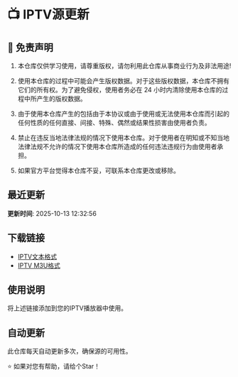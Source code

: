 # 📺 IPTV源更新

## 📢 免责声明

1. 本仓库仅供学习使用，请尊重版权，请勿利用此仓库从事商业行为及非法用途!

2. 使用本仓库的过程中可能会产生版权数据。对于这些版权数据，本仓库不拥有它们的所有权。为了避免侵权，使用者务必在 24 小时内清除使用本仓库的过程中所产生的版权数据。

3. 由于使用本仓库产生的包括由于本协议或由于使用或无法使用本仓库而引起的任何性质的任何直接、间接、特殊、偶然或结果性损害由使用者负责。

4. 禁止在违反当地法律法规的情况下使用本仓库。对于使用者在明知或不知当地法律法规不允许的情况下使用本仓库所造成的任何违法违规行为由使用者承担。

5. 如果官方平台觉得本仓库不妥，可联系本仓库更改或移除。

## 最近更新
**更新时间**: 2025-10-13 12:32:56

## 下载链接
- [IPTV文本格式](https://ghfast.top/raw.githubusercontent.com/plplpopp/IPTV/refs/heads/main/iptv.txt)
- [IPTV M3U格式](https://ghfast.top/raw.githubusercontent.com/plplpopp/IPTV/refs/heads/main/iptv.m3u)

## 使用说明
将上述链接添加到您的IPTV播放器中使用。

## 自动更新
此仓库每天自动更新多次，确保源的可用性。

⭐ 如果对您有帮助，请给个Star！
